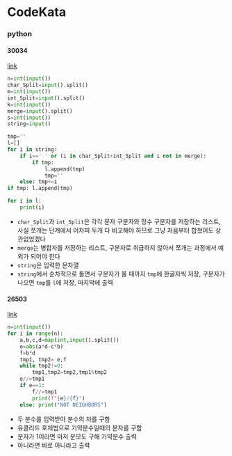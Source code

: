 # CodeKata
### python
#### 30034
[link](https://www.acmicpc.net/problem/30034)
```python
n=int(input())
char_Split=input().split()
m=int(input())
int_Split=input().split()
k=int(input())
merge=input().split()
s=int(input())
string=input()

tmp=''
l=[]
for i in string:
    if i==' ' or (i in char_Split+int_Split and i not in merge):
        if tmp:
            l.append(tmp)
            tmp=''
    else: tmp+=i
if tmp: l.append(tmp)

for i in l:
    print(i)
```
- `char_Split`과 `int_Split`은 각각 문자 구분자와 정수 구분자를 저장하는 리스트, 사실 쪼개는 단계에서 어차피 두개 다 비교해야 하므로 그냥 처음부터 합쳤어도 상관없었겠다
- `merge`는 병합자를 저장하는 리스트, 구분자로 취급하지 않아서 쪼개는 과정에서 예외가 되어야 한다
- `string`은 입력한 문자열
- `string`에서 순차적으로 돌면서 구분자가 올 때까지 `tmp`에 한글자씩 저장, 구분자가 나오면 `tmp`를 `l`에 저장, 마지막에 출력

#### 26503
[link](https://www.acmicpc.net/problem/26503)
```python
n=int(input())
for i in range(n):
    a,b,c,d=map(int,input().split())
    e=abs(a*d-c*b)
    f=b*d
    tmp1, tmp2= e,f
    while tmp2!=0:
        tmp1,tmp2=tmp2,tmp1%tmp2
    e//=tmp1
    if e==1:
        f//=tmp1
        print(f"{e}/{f}")
    else: print("NOT NEIGHBORS")
```
- 두 분수를 입력받아 분수의 차를 구함
- 유클리드 호제법으로 기약분수일때의 분자를 구함
- 분자가 1이라면 마저 분모도 구해 기약분수 출력
- 아니라면 바로 아니라고 출력